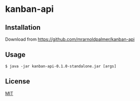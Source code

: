 # kanban-api

## Installation

Download from https://github.com/mrarnoldpalmer/kanban-api

## Usage

    $ java -jar kanban-api-0.1.0-standalone.jar [args]

## License

[MIT](https://opensource.org/licenses/MIT)

